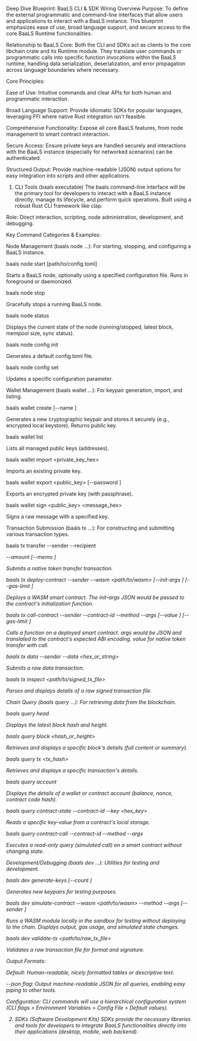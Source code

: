 Deep Dive Blueprint: BaaLS CLI & SDK Wiring Overview
Purpose: To define the external programmatic and command-line interfaces that allow users and applications to interact with a BaaLS instance. This blueprint emphasizes ease of use, broad language support, and secure access to the core BaaLS Runtime functionalities.

Relationship to BaaLS Core:
Both the CLI and SDKs act as clients to the core libchain crate and its Runtime module. They translate user commands or programmatic calls into specific function invocations within the BaaLS runtime, handling data serialization, deserialization, and error propagation across language boundaries where necessary.

Core Principles:

Ease of Use: Intuitive commands and clear APIs for both human and programmatic interaction.

Broad Language Support: Provide idiomatic SDKs for popular languages, leveraging FFI where native Rust integration isn't feasible.

Comprehensive Functionality: Expose all core BaaLS features, from node management to smart contract interaction.

Secure Access: Ensure private keys are handled securely and interactions with the BaaLS instance (especially for networked scenarios) can be authenticated.

Structured Output: Provide machine-readable (JSON) output options for easy integration into scripts and other applications.

1. CLI Tools (baals executable)
The baals command-line interface will be the primary tool for developers to interact with a BaaLS instance directly, manage its lifecycle, and perform quick operations. Built using a robust Rust CLI framework like clap.

Role: Direct interaction, scripting, node administration, development, and debugging.

Key Command Categories & Examples:

Node Management (baals node ...): For starting, stopping, and configuring a BaaLS instance.

baals node start [path/to/config.toml]

Starts a BaaLS node, optionally using a specified configuration file. Runs in foreground or daemonized.

baals node stop

Gracefully stops a running BaaLS node.

baals node status

Displays the current state of the node (running/stopped, latest block, mempool size, sync status).

baals node config init

Generates a default config.toml file.

baals node config set <key> <value>

Updates a specific configuration parameter.

Wallet Management (baals wallet ...): For keypair generation, import, and listing.

baals wallet create [--name <name>]

Generates a new cryptographic keypair and stores it securely (e.g., encrypted local keystore). Returns public key.

baals wallet list

Lists all managed public keys (addresses).

baals wallet import <private_key_hex>

Imports an existing private key.

baals wallet export <public_key> [--password <password>]

Exports an encrypted private key (with passphrase).

baals wallet sign <public_key> <message_hex>

Signs a raw message with a specified key.

Transaction Submission (baals tx ...): For constructing and submitting various transaction types.

baals tx transfer --sender <pubkey> --recipient <address> --amount <value> [--memo <string>]

Submits a native token transfer transaction.

baals tx deploy-contract --sender <pubkey> --wasm <path/to/wasm> [--init-args <json>] [--gas-limit <units>]

Deploys a WASM smart contract. The init-args JSON would be passed to the contract's initialization function.

baals tx call-contract --sender <pubkey> --contract-id <id> --method <name> --args <json> [--value <amount>] [--gas-limit <units>]

Calls a function on a deployed smart contract. args would be JSON and translated to the contract's expected ABI encoding. value for native token transfer with call.

baals tx data --sender <pubkey> --data <hex_or_string>

Submits a raw data transaction.

baals tx inspect <path/to/signed_tx_file>

Parses and displays details of a raw signed transaction file.

Chain Query (baals query ...): For retrieving data from the blockchain.

baals query head

Displays the latest block hash and height.

baals query block <hash_or_height>

Retrieves and displays a specific block's details (full content or summary).

baals query tx <tx_hash>

Retrieves and displays a specific transaction's details.

baals query account <address>

Displays the details of a wallet or contract account (balance, nonce, contract code hash).

baals query contract-state --contract-id <id> --key <hex_key>

Reads a specific key-value from a contract's local storage.

baals query contract-call --contract-id <id> --method <name> --args <json>

Executes a read-only query (simulated call) on a smart contract without changing state.

Development/Debugging (baals dev ...): Utilities for testing and development.

baals dev generate-keys [--count <n>]

Generates new keypairs for testing purposes.

baals dev simulate-contract --wasm <path/to/wasm> --method <name> --args <json> [--sender <pubkey>]

Runs a WASM module locally in the sandbox for testing without deploying to the chain. Displays output, gas usage, and simulated state changes.

baals dev validate-tx <path/to/raw_tx_file>

Validates a raw transaction file for format and signature.

Output Formats:

Default: Human-readable, nicely formatted tables or descriptive text.

--json flag: Output machine-readable JSON for all queries, enabling easy piping to other tools.

Configuration: CLI commands will use a hierarchical configuration system (CLI flags > Environment Variables > Config File > Default values).

2. SDKs (Software Development Kits)
SDKs provide the necessary libraries and tools for developers to integrate BaaLS functionalities directly into their applications (desktop, mobile, web backend). 